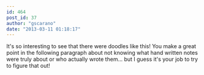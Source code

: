 ```yaml
---
id: 464
post_id: 37
author: "gscarano"
date: "2013-03-11 01:18:17"
---
```

It's so interesting to see that there were doodles like this! You make a great point in the following paragraph about not knowing what hand written notes were truly about or who actually wrote them... but I guess it's your job to try to figure that out!
